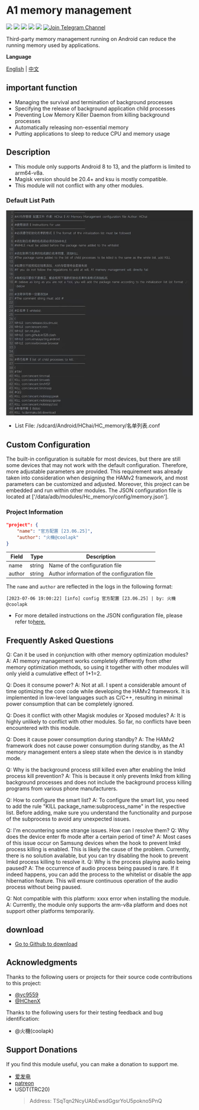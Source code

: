 # A1 memory management

[![](https://img.shields.io/badge/-C-black?logo=c&style=flat-square&logoColor=ffffff)](http://cppmicroservices.org/)
[![](https://img.shields.io/badge/-C++-808080?logo=c%2B%2B&style=flat-square&logoColor=ffffff)](http://cppmicroservices.org/)
[![](https://img.shields.io/badge/-Bash-ae9a5a?style=flat-square&logo=shell&logoColor=ffffff)](https://www.python.org/)
![](https://img.shields.io/badge/Android%208~13-Support-green)
![](https://img.shields.io/badge/arm64--v8a-Support-green)
[![Join Telegram Channel](https://img.shields.io/badge/Join%20group-Telegram-brightgreen.svg)](https://t.me/HCha1234)

Third-party memory management running on Android can reduce the running memory used by applications.

**Language**

[English](README.md) | [中文](README-zh.md)

## important function
- Managing the survival and termination of background processes
- Specifying the release of background application child processes
- Preventing Low Memory Killer Daemon from killing background processes
- Automatically releasing non-essential memory
- Putting applications to sleep to reduce CPU and memory usage

## Description
- This module only supports Android 8 to 13, and the platform is limited to arm64-v8a.
- Magisk version should be 20.4+ and ksu is mostly compatible.
- This module will not conflict with any other modules.

### Default List Path
![列表图片](image/list.jpg)
- List File: /sdcard/Android/HChai/HC_memory/名单列表.conf

## Custom Configuration
The built-in configuration is suitable for most devices, but there are still some devices that may not work with the default configuration. Therefore, more adjustable parameters are provided. This requirement was already taken into consideration when designing the HAMv2 framework, and most parameters can be customized and adjusted. Moreover, this project can be embedded and run within other modules. The JSON configuration file is located at ['/data/adb/modules/Hc_memory/config/memory.json'].

### Project Information
```json
"project": {
    "name": "官方配置 [23.06.25]",
    "author": "火機@coolapk"
}
```

| Field  | Type   | Description                                  |
| ------ | ------ | -------------------------------------------- |
| name   | string | Name of the configuration file               |
| author | string | Author information of the configuration file |

The `name` and `author` are reflected in the logs in the following format:
```
[2023-07-06 19:00:22] [info] config 官方配置 [23.06.25] | by: 火機@coolapk
```

- For more detailed instructions on the JSON configuration file, please refer to[here.](config/JSON-CONFIG.md)

## Frequently Asked Questions
Q: Can it be used in conjunction with other memory optimization modules?
A: A1 memory management works completely differently from other memory optimization methods, so using it together with other modules will only yield a cumulative effect of 1+1=2.

Q: Does it consume power?
A: Not at all. I spent a considerable amount of time optimizing the core code while developing the HAMv2 framework. It is implemented in low-level languages such as C/C++, resulting in minimal power consumption that can be completely ignored.

Q: Does it conflict with other Magisk modules or Xposed modules?
A: It is highly unlikely to conflict with other modules. So far, no conflicts have been encountered with this module.

Q: Does it cause power consumption during standby?
A: The HAMv2 framework does not cause power consumption during standby, as the A1 memory management enters a sleep state when the device is in standby mode.

Q: Why is the background process still killed even after enabling the lmkd process kill prevention?
A: This is because it only prevents lmkd from killing background processes and does not include the background process killing programs from various phone manufacturers.

Q: How to configure the smart list?
A: To configure the smart list, you need to add the rule "KILL package_name:subprocess_name" in the respective list. Before adding, make sure you understand the functionality and purpose of the subprocess to avoid any unexpected issues.

Q: I'm encountering some strange issues. How can I resolve them?
Q: Why does the device enter fb mode after a certain period of time?
A: Most cases of this issue occur on Samsung devices when the hook to prevent lmkd process killing is enabled. This is likely the cause of the problem. Currently, there is no solution available, but you can try disabling the hook to prevent lmkd process killing to resolve it.
Q: Why is the process playing audio being paused?
A: The occurrence of audio process being paused is rare. If it indeed happens, you can add the process to the whitelist or disable the app hibernation feature. This will ensure continuous operation of the audio process without being paused.

Q: Not compatible with this platform: xxxx error when installing the module.
A: Currently, the module only supports the arm-v8a platform and does not support other platforms temporarily.

## download
- [Go to Github to download](https://github.com/OneB1ank/A1Memory/releases)

## Acknowledgments

Thanks to the following users or projects for their source code contributions to this project:  
- [@yc9559](https://github.com/yc9559)
- [@HChenX](https://github.com/HChenX)

Thanks to the following users for their testing feedback and bug identification:
- @火機(coolapk)

## Support Donations
If you find this module useful, you can make a donation to support me.
- [爱发电](https://afdian.net/a/HCha1)
- [patreon](https://patreon.com/A1memory)
- USDT(TRC20)
  > Address: TSqTqn2NcyUAbEwsdGgsrYoU5pokno5PnQ
